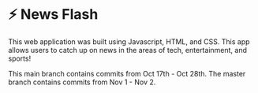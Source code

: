 # ⚡ News Flash

This web application was built using Javascript, HTML, and CSS. This app allows users to catch up on news in the areas of tech, entertainment, and sports!

This main branch contains commits from Oct 17th - Oct 28th. The master branch contains commits from Nov 1 - Nov 2.
